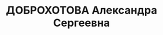 ---
title: ДОБРОХОТОВА Александра Сергеевна
description: 'Род. 12.05.1897, г. Тамбов, обр.: высшее, левый эсер. Проживала: г.
  Минусинск. Ссыльная

  Приговор: Особое совещание при Коллегии ОГПУ, 16.06.1926 – Лишить права проживания
  в ряде пунктов на 3 года.'
---